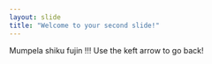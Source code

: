 ```yaml
---
layout: slide
title: "Welcome to your second slide!"
---
```

Mumpela shiku fujin !!!
Use the keft arrow to go back!
